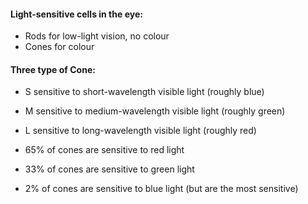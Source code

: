 #### Light-sensitive cells in the eye:  
- Rods for low-light vision, no colour  
- Cones for colour  
#### Three type of Cone:  
- S sensitive to short-wavelength visible light (roughly blue)  
- M sensitive to medium-wavelength visible light (roughly green)  
- L sensitive to long-wavelength visible light (roughly red)  

- 65% of cones are sensitive to red light  
- 33% of cones are sensitive to green light  
- 2% of cones are sensitive to blue light (but are the most sensitive)

